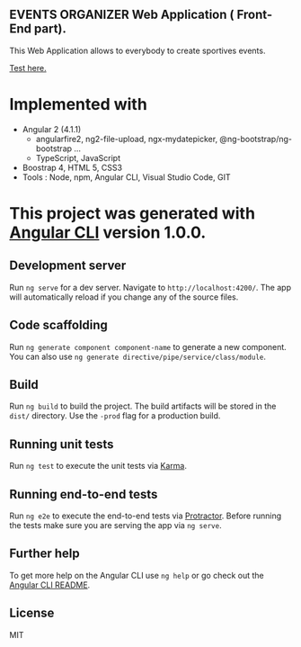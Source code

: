 ## EVENTS ORGANIZER Web Application ( Front-End part).
This Web Application allows to everybody to create sportives events.

<a href="https://www.patrickdeschamps.com:8000/">Test here. </a>

# Implemented with 

- Angular 2 (4.1.1)<br>
    - angularfire2, ng2-file-upload, ngx-mydatepicker, @ng-bootstrap/ng-bootstrap ...<br>
    - TypeScript, JavaScript<br>
- Boostrap 4, HTML 5, CSS3<br>
- Tools : Node, npm, Angular CLI, Visual Studio Code, GIT

# This project was generated with [Angular CLI](https://github.com/angular/angular-cli) version 1.0.0.

## Development server

Run `ng serve` for a dev server. Navigate to `http://localhost:4200/`. The app will automatically reload if you change any of the source files.

## Code scaffolding

Run `ng generate component component-name` to generate a new component. You can also use `ng generate directive/pipe/service/class/module`.

## Build

Run `ng build` to build the project. The build artifacts will be stored in the `dist/` directory. Use the `-prod` flag for a production build.

## Running unit tests

Run `ng test` to execute the unit tests via [Karma](https://karma-runner.github.io).

## Running end-to-end tests

Run `ng e2e` to execute the end-to-end tests via [Protractor](http://www.protractortest.org/).
Before running the tests make sure you are serving the app via `ng serve`.

## Further help

To get more help on the Angular CLI use `ng help` or go check out the [Angular CLI README](https://github.com/angular/angular-cli/blob/master/README.md).

License
----

MIT
